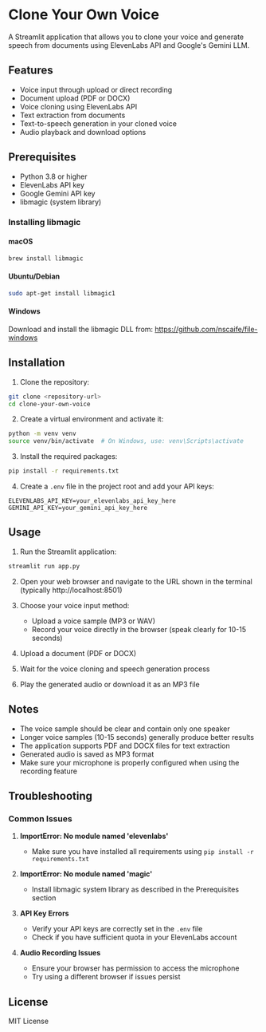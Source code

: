 # Clone Your Own Voice

A Streamlit application that allows you to clone your voice and generate speech from documents using ElevenLabs API and Google's Gemini LLM.

## Features

- Voice input through upload or direct recording
- Document upload (PDF or DOCX)
- Voice cloning using ElevenLabs API
- Text extraction from documents
- Text-to-speech generation in your cloned voice
- Audio playback and download options

## Prerequisites

- Python 3.8 or higher
- ElevenLabs API key
- Google Gemini API key
- libmagic (system library)

### Installing libmagic

#### macOS
```bash
brew install libmagic
```

#### Ubuntu/Debian
```bash
sudo apt-get install libmagic1
```

#### Windows
Download and install the libmagic DLL from: https://github.com/nscaife/file-windows

## Installation

1. Clone the repository:
```bash
git clone <repository-url>
cd clone-your-own-voice
```

2. Create a virtual environment and activate it:
```bash
python -m venv venv
source venv/bin/activate  # On Windows, use: venv\Scripts\activate
```

3. Install the required packages:
```bash
pip install -r requirements.txt
```

4. Create a `.env` file in the project root and add your API keys:
```
ELEVENLABS_API_KEY=your_elevenlabs_api_key_here
GEMINI_API_KEY=your_gemini_api_key_here
```

## Usage

1. Run the Streamlit application:
```bash
streamlit run app.py
```

2. Open your web browser and navigate to the URL shown in the terminal (typically http://localhost:8501)

3. Choose your voice input method:
   - Upload a voice sample (MP3 or WAV)
   - Record your voice directly in the browser (speak clearly for 10-15 seconds)

4. Upload a document (PDF or DOCX)

5. Wait for the voice cloning and speech generation process

6. Play the generated audio or download it as an MP3 file

## Notes

- The voice sample should be clear and contain only one speaker
- Longer voice samples (10-15 seconds) generally produce better results
- The application supports PDF and DOCX files for text extraction
- Generated audio is saved as MP3 format
- Make sure your microphone is properly configured when using the recording feature

## Troubleshooting

### Common Issues

1. **ImportError: No module named 'elevenlabs'**
   - Make sure you have installed all requirements using `pip install -r requirements.txt`

2. **ImportError: No module named 'magic'**
   - Install libmagic system library as described in the Prerequisites section

3. **API Key Errors**
   - Verify your API keys are correctly set in the `.env` file
   - Check if you have sufficient quota in your ElevenLabs account

4. **Audio Recording Issues**
   - Ensure your browser has permission to access the microphone
   - Try using a different browser if issues persist

## License

MIT License 